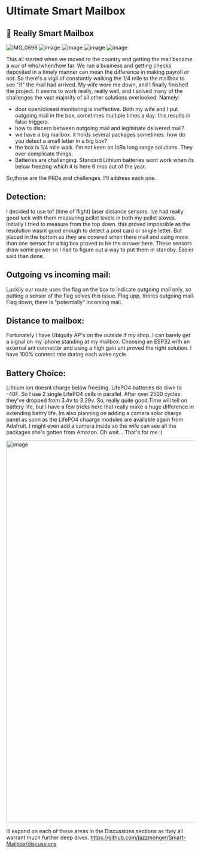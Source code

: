 # Ultimate Smart Mailbox
## 👋 Really Smart Mailbox

![IMG_0898](https://github.com/user-attachments/assets/589818ac-c647-4411-996b-f8bd7c9f2783) ![image](https://github.com/user-attachments/assets/d22fc5bf-06ad-4461-b9f1-45b5aef52140)
![image](https://github.com/user-attachments/assets/7ef88d97-25d6-4b1b-8b45-2d1d94712f97)
![image](https://github.com/user-attachments/assets/d06128d1-f7f8-444b-920e-5a9b431a2094)
![image](https://github.com/user-attachments/assets/e15b5274-1175-4aa9-9c47-7a3dac161b37)

This all started when we moved to the country and getting the mail became a war of who/when/how far.  We run a business and getting checks deposited in a timely manner can mean the difference in making payroll or not.  So there's a vigil of constantly walking the 1/4 mile to the mailbox to see "if" the mail had arrived.  My wife wore me down, and I finally finished the project. It seems to work really, really well, and I solved many of the challenges the vast majority of all other solutions overlooked. Namely:

  - door open/closed monitoring is ineffective.  Both my wife and I put outgoing mail in the box, sometimes multiple times a day. this results in false triggers.
  - how to discern between outgoing mail and legitimate delivered mail?
  - we have a big mailbox. it holds several packages sometimes. how do you detect a small letter in a big box?
  - the box is 1/4 mile walk. I'm not keen on loRa long range solutions. They over complicate things.
  - Batteries are challenging.  Standard Lithium batteries wont work when its below freezing which it is here 6 mos out of the year.

So,those are the PRDs and challenges. I'll address each one.

## Detection:
I decided to use tof (time of flight) laser distance sensors. Ive had really good luck with them measuring pellet levels in both my pellet stoves. Initially I tried to measure from the top down. this proved impossible as the resolution wasnt good enough to detect a post card or single letter.  But placed in the bottom so they are covered when there mail and using more than one sensor for a big box proved to be the answer here. These sensors draw some power so I had to figure out a way to put them in standby. Easier said than done.

## Outgoing vs incoming mail: 
Luckily our route uses the flag on the box to indicate outgoing mail only, so putting a sensor of the flag solves this issue.  Flag upp, theres outgoing mail.  Flag down, there is "potentially" incoming mail.

## Distance to mailbox: 
Fortunately I have Ubiquity AP's on the outside if my shop.  I can barely get a signal on my iphone standing at my mailbox. Choosing an ESP32 with an external ant connector and using a high gain ant proved the right solution. I have 100% connect rate during each wake cycle.

## Battery Choice: 
Lithium ion doesnt charge below freezing. LifePO4 batteries do diwn to -40F. So I use 2 single LifePO4 cells in parallel.  After over 2500 cycles they've dropped from 3.4v to 3.29v. So, really quite good.Time will tell on battery life, but I have a few tricks here that really make a huge difference in extending battry life. Im also planning on adding a camera solar charge panel as soon as the LifePO4 chaarge modules are available again from Adafruit.
I might even add a camera inside so the wife can see all the packages she's gotten from Amazon.  Oh wait... That's for me :)

<img width="1019" alt="image" src="https://github.com/user-attachments/assets/dfdec941-0bc4-4731-8959-b0a08b416819">


Ill expand on each of these areas in the Discussions sections as they all warrant much further deep dives. 
https://github.com/jazzmonger/Smart-Mailbox/discussions

